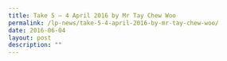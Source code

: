 ```yaml
---
title: Take 5 – 4 April 2016 by Mr Tay Chew Woo
permalink: /lp-news/take-5-4-april-2016-by-mr-tay-chew-woo/
date: 2016-06-04
layout: post
description: ""
---
```

